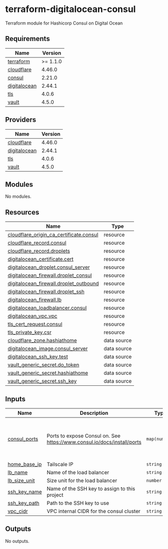 # terraform-digitalocean-consul
Terraform module for Hashicorp Consul on Digital Ocean

<!-- BEGIN_TF_DOCS -->
## Requirements

| Name | Version |
|------|---------|
| <a name="requirement_terraform"></a> [terraform](#requirement\_terraform) | >= 1.1.0 |
| <a name="requirement_cloudflare"></a> [cloudflare](#requirement\_cloudflare) | 4.46.0 |
| <a name="requirement_consul"></a> [consul](#requirement\_consul) | 2.21.0 |
| <a name="requirement_digitalocean"></a> [digitalocean](#requirement\_digitalocean) | 2.44.1 |
| <a name="requirement_tls"></a> [tls](#requirement\_tls) | 4.0.6 |
| <a name="requirement_vault"></a> [vault](#requirement\_vault) | 4.5.0 |

## Providers

| Name | Version |
|------|---------|
| <a name="provider_cloudflare"></a> [cloudflare](#provider\_cloudflare) | 4.46.0 |
| <a name="provider_digitalocean"></a> [digitalocean](#provider\_digitalocean) | 2.44.1 |
| <a name="provider_tls"></a> [tls](#provider\_tls) | 4.0.6 |
| <a name="provider_vault"></a> [vault](#provider\_vault) | 4.5.0 |

## Modules

No modules.

## Resources

| Name | Type |
|------|------|
| [cloudflare_origin_ca_certificate.consul](https://registry.terraform.io/providers/cloudflare/cloudflare/4.46.0/docs/resources/origin_ca_certificate) | resource |
| [cloudflare_record.consul](https://registry.terraform.io/providers/cloudflare/cloudflare/4.46.0/docs/resources/record) | resource |
| [cloudflare_record.droplets](https://registry.terraform.io/providers/cloudflare/cloudflare/4.46.0/docs/resources/record) | resource |
| [digitalocean_certificate.cert](https://registry.terraform.io/providers/digitalocean/digitalocean/2.44.1/docs/resources/certificate) | resource |
| [digitalocean_droplet.consul_server](https://registry.terraform.io/providers/digitalocean/digitalocean/2.44.1/docs/resources/droplet) | resource |
| [digitalocean_firewall.droplet_consul](https://registry.terraform.io/providers/digitalocean/digitalocean/2.44.1/docs/resources/firewall) | resource |
| [digitalocean_firewall.droplet_outbound](https://registry.terraform.io/providers/digitalocean/digitalocean/2.44.1/docs/resources/firewall) | resource |
| [digitalocean_firewall.droplet_ssh](https://registry.terraform.io/providers/digitalocean/digitalocean/2.44.1/docs/resources/firewall) | resource |
| [digitalocean_firewall.lb](https://registry.terraform.io/providers/digitalocean/digitalocean/2.44.1/docs/resources/firewall) | resource |
| [digitalocean_loadbalancer.consul](https://registry.terraform.io/providers/digitalocean/digitalocean/2.44.1/docs/resources/loadbalancer) | resource |
| [digitalocean_vpc.vpc](https://registry.terraform.io/providers/digitalocean/digitalocean/2.44.1/docs/resources/vpc) | resource |
| [tls_cert_request.consul](https://registry.terraform.io/providers/hashicorp/tls/4.0.6/docs/resources/cert_request) | resource |
| [tls_private_key.csr](https://registry.terraform.io/providers/hashicorp/tls/4.0.6/docs/resources/private_key) | resource |
| [cloudflare_zone.hashiathome](https://registry.terraform.io/providers/cloudflare/cloudflare/4.46.0/docs/data-sources/zone) | data source |
| [digitalocean_image.consul_server](https://registry.terraform.io/providers/digitalocean/digitalocean/2.44.1/docs/data-sources/image) | data source |
| [digitalocean_ssh_key.test](https://registry.terraform.io/providers/digitalocean/digitalocean/2.44.1/docs/data-sources/ssh_key) | data source |
| [vault_generic_secret.do_token](https://registry.terraform.io/providers/hashicorp/vault/4.5.0/docs/data-sources/generic_secret) | data source |
| [vault_generic_secret.hashiathome](https://registry.terraform.io/providers/hashicorp/vault/4.5.0/docs/data-sources/generic_secret) | data source |
| [vault_generic_secret.ssh_key](https://registry.terraform.io/providers/hashicorp/vault/4.5.0/docs/data-sources/generic_secret) | data source |

## Inputs

| Name | Description | Type | Default | Required |
|------|-------------|------|---------|:--------:|
| <a name="input_consul_ports"></a> [consul\_ports](#input\_consul\_ports) | Ports to expose Consul on. See https://www.consul.io/docs/install/ports | `map(number)` | <pre>{<br/>  "dns": 8600,<br/>  "http": 8500,<br/>  "serf-lan": 8301,<br/>  "server": 8300<br/>}</pre> | no |
| <a name="input_home_base_ip"></a> [home\_base\_ip](#input\_home\_base\_ip) | Tailscale IP | `string` | n/a | yes |
| <a name="input_lb_name"></a> [lb\_name](#input\_lb\_name) | Name of the load balancer | `string` | `"consul-lb"` | no |
| <a name="input_lb_size_unit"></a> [lb\_size\_unit](#input\_lb\_size\_unit) | Size unit for the load balancer | `number` | `1` | no |
| <a name="input_ssh_key_name"></a> [ssh\_key\_name](#input\_ssh\_key\_name) | Name of the SSH key to assign to this project | `string` | `"consul-key"` | no |
| <a name="input_ssh_key_path"></a> [ssh\_key\_path](#input\_ssh\_key\_path) | Path to the SSH key to use | `string` | `"~/.ssh/dokey.pub"` | no |
| <a name="input_vpc_cidr"></a> [vpc\_cidr](#input\_vpc\_cidr) | VPC internal CIDR for the consul cluster | `string` | `"10.10.20.0/24"` | no |

## Outputs

No outputs.
<!-- END_TF_DOCS -->
